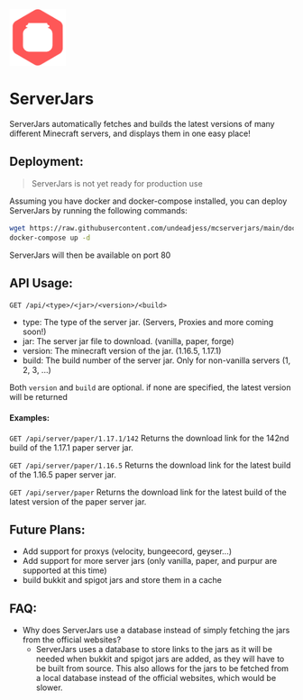 <!-- Todo: change to absolute url path once image has been pushed -->
<img src="https://raw.githubusercontent.com/undeadjess/mcserverjars/refs/heads/main/web/public/assets/images/favicon.png" width="100">

# ServerJars

ServerJars automatically fetches and builds the latest versions of many different Minecraft servers, and displays them in one easy place!

## Deployment:

> ServerJars is not yet ready for production use

Assuming you have docker and docker-compose installed, you can deploy ServerJars by running the following commands:

```bash
wget https://raw.githubusercontent.com/undeadjess/mcserverjars/main/docker-compose.yml
docker-compose up -d
```

ServerJars will then be available on port 80

## API Usage:

`GET /api/<type>/<jar>/<version>/<build>`

-   type: The type of the server jar. (Servers, Proxies and more coming soon!)
-   jar: The server jar file to download. (vanilla, paper, forge)
-   version: The minecraft version of the jar. (1.16.5, 1.17.1)
-   build: The build number of the server jar. Only for non-vanilla servers (1, 2, 3, ...)

Both `version` and `build` are optional. if none are specified, the latest version will be returned

#### Examples:

`GET /api/server/paper/1.17.1/142`
Returns the download link for the 142nd build of the 1.17.1 paper server jar.

`GET /api/server/paper/1.16.5`
Returns the download link for the latest build of the 1.16.5 paper server jar.

`GET /api/server/paper`
Returns the download link for the latest build of the latest version of the paper server jar.

## Future Plans:

-   Add support for proxys (velocity, bungeecord, geyser...)
-   Add support for more server jars (only vanilla, paper, and purpur are supported at this time)
-   build bukkit and spigot jars and store them in a cache

## FAQ:

-   Why does ServerJars use a database instead of simply fetching the jars from the official websites?
    -   ServerJars uses a database to store links to the jars as it will be needed when bukkit and spigot jars are added, as they will have to be built from source. This also allows for the jars to be fetched from a local database instead of the official websites, which would be slower.
